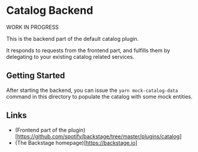 # Catalog Backend

WORK IN PROGRESS

This is the backend part of the default catalog plugin.

It responds to requests from the frontend part, and fulfills them by delegating
to your existing catalog related services.

## Getting Started

After starting the backend, you can issue the `yarn mock-catalog-data` command
in this directory to populate the catalog with some mock entities.

## Links

- (Frontend part of the plugin)[https://github.com/spotify/backstage/tree/master/plugins/catalog]
- (The Backstage homepage)[https://backstage.io]
